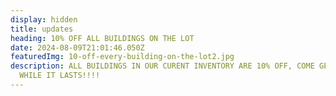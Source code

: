 ```yaml
---
display: hidden
title: updates
heading: 10% OFF ALL BUILDINGS ON THE LOT
date: 2024-08-09T21:01:46.050Z
featuredImg: 10-off-every-building-on-the-lot2.jpg
description: A﻿LL BUILDINGS IN OUR CURENT INVENTORY ARE 10% OFF, COME GET A DEAL
  WHILE IT LASTS!!!!
---
```

